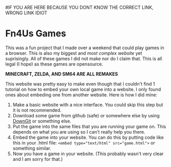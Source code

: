 #IF YOU ARE HERE BECAUSE YOU DONT KNOW THE CORRECT LINK, WRONG LINK IDIOT

# Fn4Us Games

This was a fun project that I made over a weekend that could play games in a browser. This is also my biggest and _most complex website_ yet suprisingly. 
All of these games I did not make nor do I claim that. This is all legal (I hope) as these games are opensource. 

**MINECRAFT, ZELDA, AND SM64 ARE ALL REMAKES**

This website was pretty easy to make even though that I couldn't find 1 tutorial on how to embed your own local game into a website. I only found ones about embeding one from another website. Here is how I did mine:

1. Make a basic website with a nice interface. You could skip this step but it is not recommended.
2. Download some game from github (safe) or somewhere else by using [DownGit](https://minhaskamal.github.io/DownGit/#/home) or something else.
3. Put the game into the same files that you are running your game on. This depends on what you are using so I can't really help you there.
4. Embed the game into your website. You can do this by putting code like this in your .html file: ```<embed type="text/html" src="game.html">``` or something similar.
5. Now you have a game in your website. (This probably wasn't very clear and I am sorry for that.)

